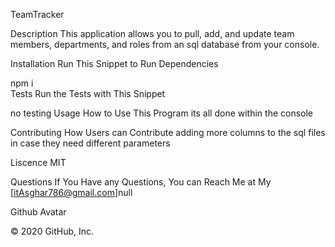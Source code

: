 TeamTracker


Description
This application allows you to pull, add, and update team members, departments, and roles from an sql database  from your console.

Installation
Run This Snippet to Run Dependencies

npm i  
Tests
Run the Tests with This Snippet

no testing 
Usage
How to Use This Program
its all done within the console

Contributing
How Users can Contribute
adding more columns to the sql files in case they need different parameters

Liscence
MIT

Questions
If You Have any Questions, You can Reach Me at My [itAsghar786@gmail.com]null

Github Avatar

© 2020 GitHub, Inc.